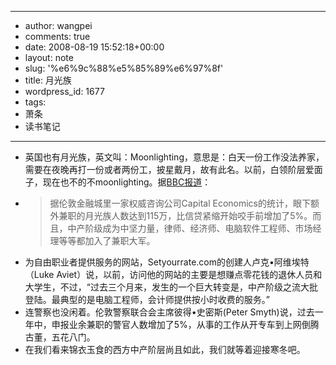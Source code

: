 - --
- author: wangpei
- comments: true
- date: 2008-08-19 15:52:18+00:00
- layout: note
- slug: '%e6%9c%88%e5%85%89%e6%97%8f'
- title: 月光族
- wordpress_id: 1677
- tags:
- 萧条
- 读书笔记
- --
- 英国也有月光族，英文叫：Moonlighting，意思是：白天一份工作没法养家，需要在夜晚再打一份或者两份工，披星戴月，故有此名。以前，白领阶层爱面子，现在也不的不moonlighting。据[BBC报道](http://www.bbc.co.uk/china/lifeintheuk/story/2008/08/080819_credit_crunch_downsize_tenglong.shtml)：
- <blockquote>据伦敦金融城里一家权威咨询公司Capital Economics的统计，眼下额外兼职的月光族人数达到115万，比信贷紧缩开始咬手前增加了5%。而且，中产阶级成为中坚力量，律师、经济师、电脑软件工程师、市场经理等等都加入了兼职大军。
- 为自由职业者提供服务的网站，Setyourrate.com的创建人卢克•阿维埃特（Luke Aviet）说，以前，访问他的网站的主要是想赚点零花钱的退休人员和大学生，不过，“过去三个月来，发生的一个巨大转变是，中产阶级之流大批登陆。最典型的是电脑工程师，会计师提供按小时收费的服务。”
- 连警察也没闲着。伦敦警察联合会主席彼得•史密斯(Peter Smyth)说，过去一年中，申报业余兼职的警官人数增加了5%，从事的工作从开专车到上网倒腾古董，五花八门。</blockquote>
- 在我们看来锦衣玉食的西方中产阶层尚且如此，我们就等着迎接寒冬吧。
